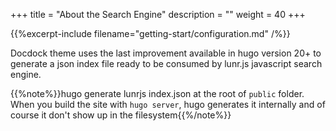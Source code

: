 +++
title = "About the Search Engine"
description = ""
weight = 40
+++

{{%excerpt-include filename="getting-start/configuration.md" /%}}


Docdock theme uses the last improvement available in hugo version 20+ to generate a json index file ready to be consumed by lunr.js javascript search engine.


{{%note%}}hugo generate lunrjs index.json at the root of `public` folder. <br/>When you build the site with `hugo server`, hugo generates it internally and of course it don't show up in the filesystem{{%/note%}}
